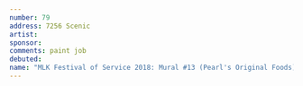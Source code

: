 ```yaml
---
number: 79
address: 7256 Scenic
artist:
sponsor:
comments: paint job
debuted:
name: "MLK Festival of Service 2018: Mural #13 (Pearl's Original Foods)"
---
```

